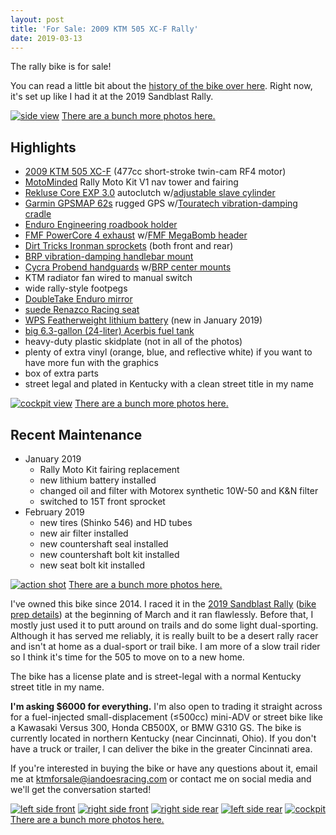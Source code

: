```yaml
---
layout: post
title: 'For Sale: 2009 KTM 505 XC-F Rally'
date: 2019-03-13
---
```


<p class="lead" markdown="1">The rally bike is for sale!</p>

You can read a little bit about the [history of the bike over here](/the-vehicle). Right now, it's set up like I had it at the 2019 Sandblast Rally.

[![side view](/assets/img/vinyldone-side.jpg "side view")](https://photos.app.goo.gl/QzMe5BiYq7Qt2hL6A)
[There are a bunch more photos here.](https://photos.app.goo.gl/QzMe5BiYq7Qt2hL6A)

## Highlights

* [2009 KTM 505 XC-F](https://www.topspeed.com/motorcycles/motorcycle-reviews/ktm/2009-ktm-450-505-xc-f-ar74442.html) (477cc short-stroke twin-cam RF4 motor)
* [MotoMinded](https://www.motominded.com/) Rally Moto Kit V1 nav tower and fairing
* [Rekluse Core EXP 3.0](https://rekluse.com/product/core-exp-3-0-clutch/) autoclutch w/[adjustable slave cylinder](https://rekluse.com/product/adjustable-slave-cylinder-assembly/)
* [Garmin GPSMAP 62s](https://buy.garmin.com/en-US/US/p/63801) rugged GPS w/[Touratech vibration-damping cradle](https://touratech-usa.com/Store/Garmin-GPSMAP-62-64-Locking-Motorcycle-Mount)
* [Enduro Engineering roadbook holder](https://enduroeng.com/index.php?route=product/product&product_id=3977)
* [FMF PowerCore 4 exhaust](https://www.fmfracing.com/Product/ProductDetail?CategoryID=635&BikeType=MX%2FOFFROAD&BikeMake=KTM&BikeModel=505%20XCF&BikeYear=2009&ItemID=045553&imaConfig=Single&ParentCategoryID=31&Priority=11) w/[FMF MegaBomb header](https://www.fmfracing.com/Product/ProductDetail?CategoryID=676&BikeType=MX%2FOFFROAD&BikeMake=KTM&BikeModel=505%20XCF&BikeYear=2009&ItemID=045342&ParentCategoryID=32&Priority=0)
* [Dirt Tricks Ironman sprockets](http://dirttricks.com/shop/sprockets/rear-sprockets/ktm-rear-sprocket-chrome/) (both front and rear)
* [BRP vibration-damping handlebar mount](https://www.shopbrp.com/ktm/product/1884-brp-rubber-mtd-sub-mount-00-15-ktm-125-530-w-oem-triple-clamp.html)
* [Cycra Probend handguards](https://cycra.com/product/cycra-probend-alloy-bar-pack-handguards-white-shields/) w/[BRP center mounts](https://www.shopbrp.com/ktm/product/1507-hand-guard-mounts.html)
* KTM radiator fan wired to manual switch
* wide rally-style footpegs
* [DoubleTake Enduro mirror](https://www.doubletakemirror.com/#field-of-view)
* [suede Renazco Racing seat](http://renazco.com/)
* [WPS Featherweight lithium battery](https://www.wps-inc.com/news/article/wps-2016-ktm-featherweight-lithium-battery/35) (new in January 2019)
* [big 6.3-gallon (24-liter) Acerbis fuel tank](www.acerbis.it/motorsport/en/product/details/0010960)
* heavy-duty plastic skidplate (not in all of the photos)
* plenty of extra vinyl (orange, blue, and reflective white) if you want to have more fun with the graphics
* box of extra parts
* street legal and plated in Kentucky with a clean street title in my name

[![cockpit view](/assets/img/ktm505-dash.jpg "cockpit view")](https://photos.app.goo.gl/QzMe5BiYq7Qt2hL6A)
[There are a bunch more photos here.](https://photos.app.goo.gl/QzMe5BiYq7Qt2hL6A)

## Recent Maintenance

* January 2019
  * Rally Moto Kit fairing replacement
  * new lithium battery installed
  * changed oil and filter with Motorex synthetic 10W-50 and K&N filter
  * switched to 15T front sprocket
* February 2019
  * new tires (Shinko 546) and HD tubes
  * new air filter installed
  * new countershaft seal installed
  * new countershaft bolt kit installed
  * new seat bolt kit installed

[![action shot](/assets/img/ktm505-actionshot.jpg "action shot")](https://photos.app.goo.gl/QzMe5BiYq7Qt2hL6A)
[There are a bunch more photos here.](https://photos.app.goo.gl/QzMe5BiYq7Qt2hL6A)

I've owned this bike since 2014. I raced it in the [2019 Sandblast Rally](https://www.sandblastrally.com/) ([bike prep details](/the-vehicle#2019-sandblast-rally-bike-prep)) at the beginning of March and it ran flawlessly. Before that, I mostly just used it to putt around on trails and do some light dual-sporting. Although it has served me reliably, it is really built to be a desert rally racer and isn't at home as a dual-sport or trail bike. I am more of a slow trail rider so I think it's time for the 505 to move on to a new home.

The bike has a license plate and is street-legal with a normal Kentucky street title in my name.

**I'm asking $6000 for everything.** I'm also open to trading it straight across for a fuel-injected small-displacement (&le;500cc) mini-ADV or street bike like a Kawasaki Versus 300, Honda CB500X, or BMW G310 GS. The bike is currently located in northern Kentucky (near Cincinnati, Ohio). If you don't have a truck or trailer, I can deliver the bike in the greater Cincinnati area.

If you're interested in buying the bike or have any questions about it, email me at [ktmforsale@iandoesracing.com](mailto:ktmforsale@iandoesracing.com) or contact me on social media and we'll get the conversation started!

[![left side front](/assets/img/ktm505-fs1.jpg)](https://photos.app.goo.gl/QzMe5BiYq7Qt2hL6A)
[![right side front](/assets/img/ktm505-fs2.jpg)](https://photos.app.goo.gl/QzMe5BiYq7Qt2hL6A)
[![right side rear](/assets/img/ktm505-fs3.jpg)](https://photos.app.goo.gl/QzMe5BiYq7Qt2hL6A)
[![left side rear](/assets/img/ktm505-fs4.jpg)](https://photos.app.goo.gl/QzMe5BiYq7Qt2hL6A)
[![cockpit](/assets/img/ktm505-fs5.jpg)](https://photos.app.goo.gl/QzMe5BiYq7Qt2hL6A)
[There are a bunch more photos here.](https://photos.app.goo.gl/QzMe5BiYq7Qt2hL6A)
